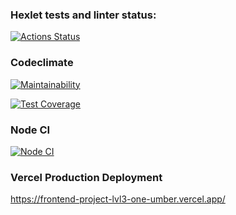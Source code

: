 ### Hexlet tests and linter status:
[![Actions Status](https://github.com/anton2009danilov/frontend-project-lvl3/workflows/hexlet-check/badge.svg)](https://github.com/anton2009danilov/frontend-project-lvl3/actions)

### Codeclimate
[![Maintainability](https://api.codeclimate.com/v1/badges/5a8fdd760b18a8e909dd/maintainability)](https://codeclimate.com/github/anton2009danilov/frontend-project-lvl3/maintainability)

[![Test Coverage](https://api.codeclimate.com/v1/badges/5a8fdd760b18a8e909dd/test_coverage)](https://codeclimate.com/github/anton2009danilov/frontend-project-lvl3/test_coverage)

### Node CI
[![Node CI](https://github.com/anton2009danilov/frontend-project-lvl3/actions/workflows/nodejs.yml/badge.svg)](https://github.com/anton2009danilov/frontend-project-lvl3/actions/workflows/nodejs.yml)

### Vercel Production Deployment
https://frontend-project-lvl3-one-umber.vercel.app/